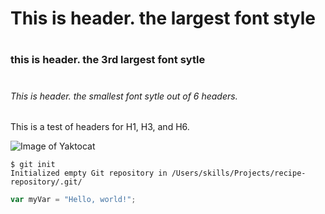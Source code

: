 # <h1> This is header. the largest font style

# <h3> this is header. the 3rd largest font sytle

# <h6> This is header. the smallest font sytle out of 6 headers.

This is a test of headers for H1, H3, and H6.

![Image of Yaktocat](https://octodex.github.com/images/yaktocat.png)

```
$ git init
Initialized empty Git repository in /Users/skills/Projects/recipe-repository/.git/
```

``` javascript
var myVar = "Hello, world!";
```

